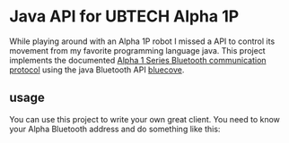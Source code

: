 # Java API for UBTECH Alpha 1P
While playing around with an Alpha 1P robot I missed a API to control its movement from my favorite programming language java. This project implements the documented [Alpha 1 Series Bluetooth communication protocol](https://ubtrobot.com/pages/alpha-robot-downloads) using the java Bluetooth API [bluecove](http://www.bluecove.org/).
 

## usage
You can use this project to write your own great client. You need to know your Alpha Bluetooth address and do something like this:

